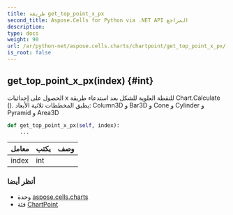 ```yaml
---
title: طريقة get_top_point_x_px
second_title: Aspose.Cells for Python via .NET API المراجع
description:
type: docs
weight: 90
url: /ar/python-net/aspose.cells.charts/chartpoint/get_top_point_x_px/
is_root: false
---
```

##  get_top_point_x_px(index) {#int}
الحصول على إحداثيات x للنقطة العلوية للشكل بعد استدعاء طريقة Chart.Calculate ().
يطبق المخططات ثلاثية الأبعاد: Column3D و Bar3D و Cone و Cylinder و Pyramid و Area3D



```python
def get_top_point_x_px(self, index):
    ...
```


| معامل| يكتب| وصف|
| :- | :- | :- |
| index | int |  |



###  أنظر أيضا
* وحدة [aspose.cells.charts](../../)
* فئة [ChartPoint](/cells/ar/python-net/aspose.cells.charts/chartpoint)

